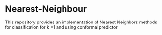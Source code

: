 # Nearest-Neighbour
This repository provides an implementation of Nearest Neighbors methods for classification for k =1 and using conformal predictor
